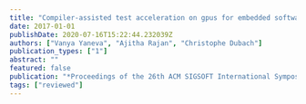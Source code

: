 ```yaml
---
title: "Compiler-assisted test acceleration on gpus for embedded software"
date: 2017-01-01
publishDate: 2020-07-16T15:22:44.232039Z
authors: ["Vanya Yaneva", "Ajitha Rajan", "Christophe Dubach"]
publication_types: ["1"]
abstract: ""
featured: false
publication: "*Proceedings of the 26th ACM SIGSOFT International Symposium on Software Testing and Analysis (<span style=\"font-weight:bold\"><span style=\"font-weight:bold;color:black\">ISSTA</span></span>)*"
tags: ["reviewed"]
---
```


